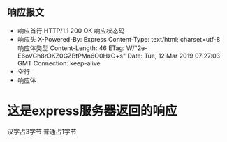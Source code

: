 ## 响应报文
* 响应首行
HTTP/1.1 200 OK
        响应状态码
* 响应头
X-Powered-By: Express
Content-Type: text/html; charset=utf-8
  响应体类型
Content-Length: 46
ETag: W/"2e-E6oVGh8rOKZ0GZBtPMn6O0HzO+s"
Date: Tue, 12 Mar 2019 07:27:03 GMT
Connection: keep-alive
* 空行
* 响应体
<h1>这是express服务器返回的响应</h1>
汉字占3字节 普通占1字节